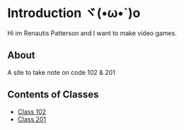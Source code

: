 # Introduction ヾ(•ω•`)o
Hi im Renautis Patterson and I want to make video games.
## About
A site to take note on code 102 & 201
## Contents of Classes
- [Class 102](102/README.md)
- [Class 201](201/README.md)
